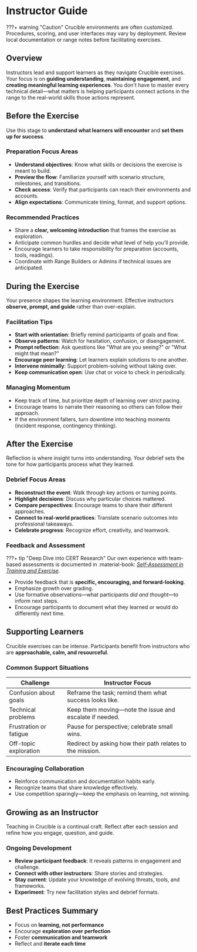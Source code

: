 # Instructor Guide

???+ warning "Caution"
Crucible environments are often customized. Procedures, scoring, and user interfaces may vary by deployment. Review local documentation or range notes before facilitating exercises.

## Overview

Instructors lead and support learners as they navigate Crucible exercises. Your focus is on **guiding understanding**, **maintaining engagement**, and **creating meaningful learning experiences**. You don't have to master every technical detail—what matters is helping participants connect actions in the range to the real-world skills those actions represent.

## Before the Exercise

Use this stage to **understand what learners will encounter** and **set them up for success**.

### Preparation Focus Areas

- **Understand objectives**: Know what skills or decisions the exercise is meant to build.
- **Preview the flow**: Familiarize yourself with scenario structure, milestones, and transitions.
- **Check access**: Verify that participants can reach their environments and accounts.
- **Align expectations**: Communicate timing, format, and support options.

### Recommended Practices

- Share a **clear, welcoming introduction** that frames the exercise as exploration.
- Anticipate common hurdles and decide what level of help you'll provide.
- Encourage learners to take responsibility for preparation (accounts, tools, readings).
- Coordinate with Range Builders or Admins if technical issues are anticipated.

## During the Exercise

Your presence shapes the learning environment. Effective instructors **observe, prompt, and guide** rather than over-explain.

### Facilitation Tips

- **Start with orientation**: Briefly remind participants of goals and flow.
- **Observe patterns**: Watch for hesitation, confusion, or disengagement.
- **Prompt reflection**: Ask questions like "What are you seeing?" or "What might that mean?"
- **Encourage peer learning**: Let learners explain solutions to one another.
- **Intervene minimally**: Support problem-solving without taking over.
- **Keep communication open**: Use chat or voice to check in periodically.

### Managing Momentum

- Keep track of time, but prioritize depth of learning over strict pacing.
- Encourage teams to narrate their reasoning so others can follow their approach.
- If the environment falters, turn downtime into teaching moments (incident response, contingency thinking).

## After the Exercise

Reflection is where insight turns into understanding. Your debrief sets the tone for how participants process what they learned.

### Debrief Focus Areas

- **Reconstruct the event**: Walk through key actions or turning points.
- **Highlight decisions**: Discuss why particular choices mattered.
- **Compare perspectives**: Encourage teams to share their different approaches.
- **Connect to real-world practices**: Translate scenario outcomes into professional takeaways.
- **Celebrate progress**: Recognize effort, creativity, and teamwork.

### Feedback and Assessment

???+ tip "Deep Dive into CERT Research"
Our own experience with team-based assessments is documented in :material-book: _[Self-Assessment in Training and Exercise](https://sei.cmu.edu/library/self-assessment-in-training-and-exercise/)_.

- Provide feedback that is **specific, encouraging, and forward-looking**.
- Emphasize growth over grading.
- Use formative observations—what participants _did and thought_—to inform next steps.
- Encourage participants to document what they learned or would do differently next time.

## Supporting Learners

Crucible exercises can be intense. Participants benefit from instructors who are **approachable, calm, and resourceful**.

### Common Support Situations

| Challenge              | Instructor Focus                                          |
| ---------------------- | --------------------------------------------------------- |
| Confusion about goals  | Reframe the task; remind them what success looks like.    |
| Technical problems     | Keep them moving—note the issue and escalate if needed.   |
| Frustration or fatigue | Pause for perspective; celebrate small wins.              |
| Off-topic exploration  | Redirect by asking how their path relates to the mission. |

### Encouraging Collaboration

- Reinforce communication and documentation habits early.
- Recognize teams that share knowledge effectively.
- Use competition sparingly—keep the emphasis on learning, not winning.

## Growing as an Instructor

Teaching in Crucible is a continual craft.
Reflect after each session and refine how you engage, question, and guide.

### Ongoing Development

- **Review participant feedback**: It reveals patterns in engagement and challenge.
- **Connect with other instructors**: Share stories and strategies.
- **Stay current**: Update your knowledge of evolving threats, tools, and frameworks.
- **Experiment**: Try new facilitation styles and debrief formats.

## Best Practices Summary

- Focus on **learning, not performance**
- Encourage **exploration over perfection**
- Foster **communication and teamwork**
- Reflect and **iterate each time**
